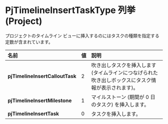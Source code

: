 
# PjTimelineInsertTaskType 列挙 (Project)

プロジェクトのタイムライン ビューに挿入するのにはタスクの種類を指定する定数が含まれています。



|**名前**|**値**|**説明**|
|:-----|:-----|:-----|
|**pjTimelineInsertCalloutTask**|2|吹き出しタスクを挿入します (タイムラインにつなげられた吹き出しボックスにタスク情報が表示されます)。|
|**pjTimelineInsertMilestone**|1|マイルストーン (期間が 0 日のタスク) を挿入します。|
|**pjTimelineInsertTask**|0|タスクを挿入します。|
